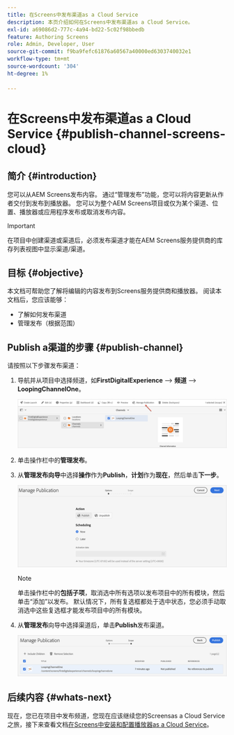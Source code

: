 ```yaml
---
title: 在Screens中发布渠道as a Cloud Service
description: 本页介绍如何在Screens中发布渠道as a Cloud Service。
exl-id: a69086d2-777c-4a94-bd22-5c02f98bbedb
feature: Authoring Screens
role: Admin, Developer, User
source-git-commit: f9ba9fefc61876a60567a40000ed6303740032e1
workflow-type: tm+mt
source-wordcount: '304'
ht-degree: 1%

---
```


# 在Screens中发布渠道as a Cloud Service {#publish-channel-screens-cloud}

## 简介 {#introduction}

您可以从AEM Screens发布内容。 通过“管理发布”功能，您可以将内容更新从作者交付到发布到播放器。 您可以为整个AEM Screens项目或仅为某个渠道、位置、播放器或应用程序发布或取消发布内容。

>[!IMPORTANT]
>在项目中创建渠道或渠道后，必须发布渠道才能在AEM Screens服务提供商的库存列表视图中显示渠道/渠道。

## 目标 {#objective}

本文档可帮助您了解将编辑的内容发布到Screens服务提供商和播放器。 阅读本文档后，您应该能够：

* 了解如何发布渠道
* 管理发布（根据范围）

## Publish a渠道的步骤 {#publish-channel}

请按照以下步骤发布渠道：

1. 导航并从项目中选择频道，如&#x200B;**FirstDigitalExperience** —> **频道** —> **LoopingChannelOne**。

   ![选择频道](/help/screens-cloud/assets/create-content/managepub-1.png)

1. 单击操作栏中的&#x200B;**管理发布**。

1. 从&#x200B;**管理发布向导**&#x200B;中选择&#x200B;**操作**&#x200B;作为&#x200B;**Publish**，**计划**&#x200B;作为&#x200B;**现在**，然后单击&#x200B;**下一步**。

   ![选择Publish操作](/help/screens-cloud/assets/create-content/managepub-2.png)

   >[!NOTE]
   >单击操作栏中的&#x200B;**包括子项**，取消选中所有选项以发布项目中的所有模块，然后单击“添加”以发布。 默认情况下，所有复选框都处于选中状态，您必须手动取消选中这些复选框才能发布项目中的所有模块。

1. 从&#x200B;**管理发布**&#x200B;向导中选择渠道后，单击&#x200B;**Publish**&#x200B;发布渠道。

   ![Publish频道](/help/screens-cloud/assets/create-content/managepub-3.png)


## 后续内容 {#whats-next}

现在，您已在项目中发布频道，您现在应该继续您的Screensas a Cloud Service之旅，接下来查看文档[在Screens中安装和配置播放器as a Cloud Service](/help/screens-cloud/managing-players-registration/installing-screens-cloud-player.md)。
